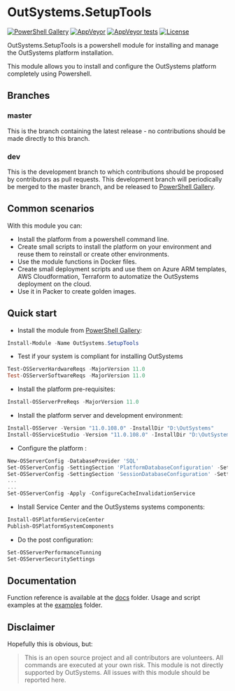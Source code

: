 # OutSystems.SetupTools

[![PowerShell Gallery](https://img.shields.io/powershellgallery/dt/outsystems.setuptools.svg)](https://www.powershellgallery.com/packages/Outsystems.SetupTools)
[![AppVeyor](https://img.shields.io/appveyor/ci/pintonunes/OutSystems-setuptools.svg)](https://ci.appveyor.com/project/pintonunes/outsystems-setuptools) [![AppVeyor tests](https://img.shields.io/appveyor/tests/pintonunes/OutSystems-setuptools.svg)](https://ci.appveyor.com/project/pintonunes/outsystems-setuptools/build/tests) [![License](https://img.shields.io/badge/License-Apache%202.0-blue.svg)](https://opensource.org/licenses/Apache-2.0)

OutSystems.SetupTools is a powershell module for installing and manage the OutSystems platform installation.

This module allows you to install and configure the OutSystems platform completely using Powershell.

## Branches

### master

This is the branch containing the latest release - no contributions should be made directly to this branch.

### dev



This is the development branch to which contributions should be proposed by contributors as pull requests.
This development branch will periodically be merged to the master branch, and be released to [PowerShell Gallery](https://www.powershellgallery.com/).

## Common scenarios

With this module you can:

* Install the platform from a powershell command line.
* Create small scripts to install the platform on your environment and reuse them to reinstall or create other environments.
* Use the module functions in Docker files.
* Create small deployment scripts and use them on Azure ARM templates, AWS Cloudformation, Terraform to automatize the OutSystems deployment on the cloud.
* Use it in Packer to create golden images.

## Quick start

* Install the module from [PowerShell Gallery](https://www.powershellgallery.com/packages/OutSystems.SetupTools):

```powershell
Install-Module -Name OutSystems.SetupTools
```

* Test if your system is compliant for installing OutSystems

```powershell
Test-OSServerHardwareReqs -MajorVersion 11.0
Test-OSServerSoftwareReqs -MajorVersion 11.0
```

* Install the platform pre-requisites:

```powershell
Install-OSServerPreReqs -MajorVersion 11.0
```

* Install the platform server and development environment:

```powershell
Install-OSServer -Version "11.0.108.0" -InstallDir "D:\OutSystems"
Install-OSServiceStudio -Version "11.0.108.0" -InstallDir "D:\OutSystems"
```

* Configure the platform :

```powershell
New-OSServerConfig -DatabaseProvider 'SQL'
Set-OSServerConfig -SettingSection 'PlatformDatabaseConfiguration' -Setting 'RuntimePassword' -Value 'mypassword'
Set-OSServerConfig -SettingSection 'SessionDatabaseConfiguration' -Setting 'SessionPassword' -Value 'mypassword'
...
...
Set-OSServerConfig -Apply -ConfigureCacheInvalidationService
```

* Install Service Center and the OutSystems systems components:

```powershell
Install-OSPlatformServiceCenter
Publish-OSPlatformSystemComponents
```

* Do the post configuration:

```powershell
Set-OSServerPerformanceTunning
Set-OSServerSecuritySettings
```

## Documentation

Function reference is available at the [docs](docs) folder.
Usage and script examples at the [examples](examples) folder.

## Disclaimer

Hopefully this is obvious, but:

> This is an open source project and all contributors are volunteers. All commands are executed at your own risk.
This module is not directly supported by OutSystems. All issues with this module should be reported here.

